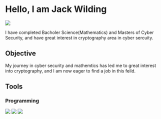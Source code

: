 # Hello, I am Jack Wilding
<a href="https://linkedin.com/in/jack-wilding-8780b4114"><img src="https://img.shields.io/badge/-LinkedIn-0072b1?&style=for-the-badge&logo=linkedin&logoColor=white" /></a>

I have completed Bacholer Science(Mathematics) and Masters of Cyber Security, and have great interest in cryptography area in cyber sercuity.

## Objective

My journey in cyber security and mathemtics has led me to great interest into cryptography, and I am now eager to find a job in this feild.

## Tools

### Programming
<div>
    <img src="https://img.shields.io/badge/-Python-4B8BBE?&style=for-the-badge&logo=python&logoColor=white" />
    <img src="https://img.shields.io/badge/-Java-007396?&style=for-the-badge&logo=java&logoColor=white" />
    <img src="https://img.shields.io/badge/-Jupyter-F37626?style=for-the-badge&logo=jupyter&logoColor=white" />
</div>
